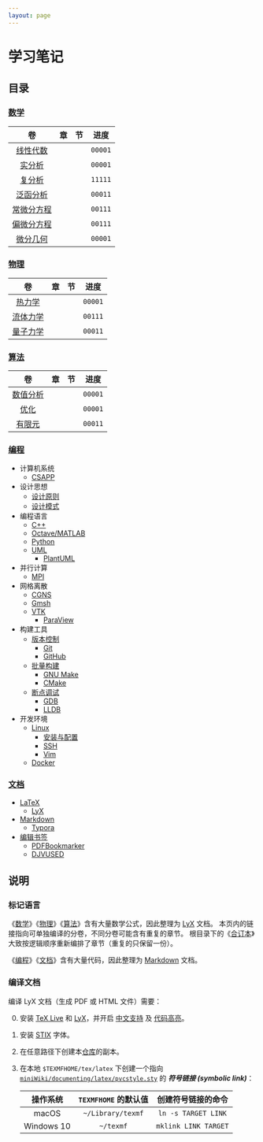 ```yaml
---
layout: page
---
```

# 学习笔记

## 目录

### [数学](./mathematics/README.md)

|                       卷                        |  章  |  节  |  进度   |
| :---------------------------------------------: | :--: | :--: | :-----: |
|  [线性代数](./mathematics/algebra/README.lyx)   |      |      | `00001` |
|     [实分析](./mathematics/real/README.lyx)     |      |      | `00001` |
|   [复分析](./mathematics/complex/README.lyx)    |      |      | `11111` |
| [泛函分析](./mathematics/functional/README.lyx) |      |      | `00011` |
|   [常微分方程](./mathematics/ode/README.lyx)    |      |      | `00111` |
|   [偏微分方程](./mathematics/pde/README.lyx)    |      |      | `00111` |
|  [微分几何](./mathematics/geometry/README.lyx)  |      |      | `00001` |

### [物理](./physics/README.md)

|                    卷                    |  章  |  节  |  进度   |
| :--------------------------------------: | :--: | :--: | :-----: |
|   [热力学](./physics/heat/README.lyx)    |      |      | `00001` |
|  [流体力学](./physics/fluid/README.lyx)  |      |      | `00111` |
| [量子力学](./physics/quantum/README.lyx) |      |      | `00011` |

### [算法](./algorithms/README.md)

|                           卷                           |  章  |  节  |  进度   |
| :----------------------------------------------------: | :--: | :--: | :-----: |
| [数值分析](./algorithms/numerical_analysis/README.lyx) |      |      | `00001` |
|      [优化](./algorithms/optimization/README.lyx)      |      |      | `00001` |
|    [有限元](./algorithms/finite_element/README.lyx)    |      |      | `00011` |

### [编程](./programming/README.md)
- 计算机系统
  - [CSAPP](./programming/csapp/README.md)
- 设计思想
  - [设计原则](./programming/principles/README.md)
  - [设计模式](./programming/patterns/README.md)
- 编程语言
  - [C++](./programming/cpp/README.md)
  - [Octave/MATLAB](./programming/octave.md)
  - [Python](./programming/python.md)
  - [UML](./programming/uml/README.md)
    - [PlantUML](./programming/uml/README.md#PlantUML)
- 并行计算
  - [MPI](./programming/mpi/README.md)
- 网格离散
  - [CGNS](./programming/cgns/README.md)
  - [Gmsh](./programming/gmsh/README.md)
  - [VTK](./programming/vtk/README.md)
    - [ParaView](./programming/vtk/README.md#ParaView)
- 构建工具
  - [版本控制](./programming/git.md)
    - [Git](./programming/git.md#Git)
    - [GitHub](./programming/git.md#GitHub)
  - [批量构建](./programming/make/README.md)
    - [GNU Make](./programming/make/README.md#GNU-Make)
    - [CMake](./programming/make/README.md#CMake)
  - [断点调试](./programming/debug/README.md)
    - [GDB](./programming/debug/README.md#GDB)
    - [LLDB](./programming/debug/README.md#LLDB)
- 开发环境
  - [Linux](./programming/linux/README.md)
    - [安装与配置](./programming/linux/install/README.md)
    - [SSH](./programming/linux/ssh.md)
    - [Vim](./programming/linux/vim.md)
  - [Docker](./programming/docker/README.md)

### [文档](./documenting/README.md)
- [LaTeX](./documenting/latex/README.md)
  -  [LyX](./documenting/latex/README.md#LyX)
- [Markdown](./documenting/markdown.md)
  -  [Typora](./documenting/markdown.md#Typora)
- [编辑书签](./documenting/bookmark)
  - [PDFBookmarker](./documenting/bookmark.md#PDFBookmarker)
  - [DJVUSED](./documenting/bookmark.md#DJVUSED)

## 说明

### 标记语言

《[数学](#数学)》《[物理](#物理)》《[算法](#算法)》含有大量数学公式，因此整理为 [LyX](./documenting/latex/README.md#LyX) 文档。
本页内的链接指向可单独编译的分卷，不同分卷可能含有重复的章节。
根目录下的《[合订本](./README.lyx)》大致按逻辑顺序重新编排了章节（重复的只保留一份）。

《[编程](#编程)》《[文档](#文档)》含有大量代码，因此整理为 [Markdown](./programming/markdown.md) 文档。

### 编译文档

编译 LyX 文档（生成 PDF 或 HTML 文件）需要：

0. 安装 [TeX Live](./documenting/latex/README.md#TeX-Live) 和 [LyX](./documenting/latex/README.md#LyX)，并开启 [中文支持](./documenting/latex/README.md#中文支持) 及 [代码高亮](./documenting/latex/README.md#代码高亮)。
1. 安装 [STIX](https://github.com/stipub/stixfonts) 字体。
2. 在任意路径下创建本[仓库](./programming/git.md)的副本。
3. 在本地 `$TEXMFHOME/tex/latex` 下创建一个指向 [`miniWiki/documenting/latex/pvcstyle.sty`](./documenting/latex/pvcstyle.sty) 的 ***符号链接 (symbolic link)***：

   |  操作系统  | `TEXMFHOME` 的默认值 |  创建符号链接的命令  |
   | :--------: | :------------------: | :------------------: |
   |   macOS    |  `~/Library/texmf`   | `ln -s TARGET LINK`  |
   | Windows 10 |      `~/texmf`       | `mklink LINK TARGET` |

